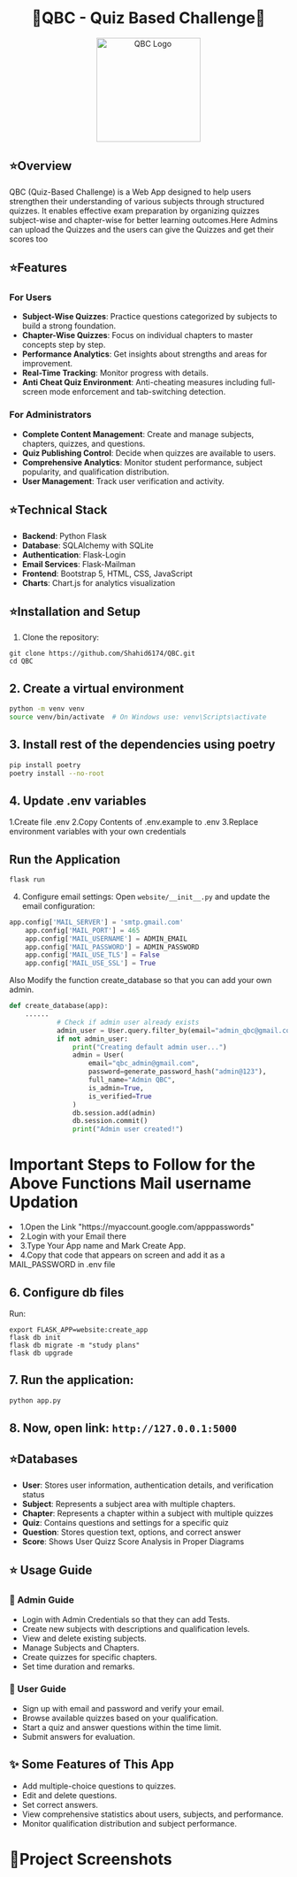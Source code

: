 <h1 align="center">🌟QBC - Quiz Based Challenge🌟</h1>

<p align="center">
  <img src="website/static/images/QBC_logo.png" alt="QBC Logo" height="188" />
</p>
<h2>⭐Overview</h2>
<p>QBC (Quiz-Based Challenge) is a Web App designed to help users strengthen their understanding of various subjects through structured quizzes. It enables effective exam preparation by organizing quizzes subject-wise and chapter-wise for better learning outcomes.Here Admins can upload the Quizzes and the users can give the Quizzes and get their scores too</p>

<h2>⭐Features</h2>

<h3>For Users</h3>
<ul>
  <li><strong>Subject-Wise Quizzes</strong>: Practice questions categorized by subjects to build a strong foundation.</li>
  <li><strong>Chapter-Wise Quizzes</strong>: Focus on individual chapters to master concepts step by step.</li>
  <li><strong>Performance Analytics</strong>: Get insights about strengths and areas for improvement.</li>
  <li><strong>Real-Time Tracking</strong>: Monitor progress with details.</li>
  <li><strong>Anti Cheat Quiz Environment</strong>: Anti-cheating measures including full-screen mode enforcement and tab-switching detection.</li>
</ul>

<h3>For Administrators</h3>
<ul>
  <li><strong>Complete Content Management</strong>: Create and manage subjects, chapters, quizzes, and questions.</li>
  <li><strong>Quiz Publishing Control</strong>: Decide when quizzes are available to users.</li>
  <li><strong>Comprehensive Analytics</strong>: Monitor student performance, subject popularity, and qualification distribution.</li>
  <li><strong>User Management</strong>: Track user verification and activity.</li>
</ul>


<h2>⭐Technical Stack</h2>
<ul>
  <li><strong>Backend</strong>: Python Flask</li>
  <li><strong>Database</strong>: SQLAlchemy with SQLite</li>
  <li><strong>Authentication</strong>: Flask-Login</li>
  <li><strong>Email Services</strong>: Flask-Mailman</li>
  <li><strong>Frontend</strong>: Bootstrap 5, HTML, CSS, JavaScript</li>
  <li><strong>Charts</strong>: Chart.js for analytics visualization</li>
</ul>


<h2>⭐Installation and Setup</h2>

1. Clone the repository:
```
git clone https://github.com/Shahid6174/QBC.git
cd QBC
```

## 2. Create a virtual environment

```bash
python -m venv venv
source venv/bin/activate  # On Windows use: venv\Scripts\activate
```

## 3. Install rest of the dependencies using poetry

```bash
pip install poetry
poetry install --no-root
```
## 4. Update .env variables

1.Create file .env
2.Copy Contents of .env.example to .env
3.Replace environment variables with your own credentials

## Run the Application

```bash
flask run
```

4. Configure email settings:
Open `website/__init__.py` and update the email configuration:
```python
app.config['MAIL_SERVER'] = 'smtp.gmail.com'
    app.config['MAIL_PORT'] = 465
    app.config['MAIL_USERNAME'] = ADMIN_EMAIL
    app.config['MAIL_PASSWORD'] = ADMIN_PASSWORD
    app.config['MAIL_USE_TLS'] = False
    app.config['MAIL_USE_SSL'] = True

```
Also Modify the function create_database so that you can add your own admin.
```python
def create_database(app):
    ......
            # Check if admin user already exists
            admin_user = User.query.filter_by(email="admin_qbc@gmail.com").first()
            if not admin_user:
                print("Creating default admin user...")
                admin = User(
                    email="qbc_admin@gmail.com",                       # also Modify the Email According to Your Choice
                    password=generate_password_hash("admin@123"),         #add Credentials that You want
                    full_name="Admin QBC",
                    is_admin=True,
                    is_verified=True
                )
                db.session.add(admin)
                db.session.commit()
                print("Admin user created!")
```

<div>
	<h1>Important Steps to Follow for the Above Functions Mail username Updation</h1>
		<li>1.Open the Link "https://myaccount.google.com/apppasswords" </li>
		<li>2.Login with your Email there</li>
		<li>3.Type Your App name and Mark Create App.</li>
		<li>4.Copy that code that appears on screen and add it as a MAIL_PASSWORD in .env file</li>
</div>


## 6. Configure db files
Run:
```
export FLASK_APP=website:create_app
flask db init
flask db migrate -m "study plans"
flask db upgrade
```

## 7. Run the application:
```bash
python app.py
```

## 8. Now, open link: `http://127.0.0.1:5000`


<h2>⭐Databases</h2>
<ul>
  <li><strong>User</strong>: Stores user information, authentication details, and verification status</li>
  <li><strong>Subject</strong>: Represents a subject area with multiple chapters.</li>
  <li><strong>Chapter</strong>: Represents a chapter within a subject with multiple quizzes</li>
  <li><strong>Quiz</strong>: Contains questions and settings for a specific quiz</li>
  <li><strong>Question</strong>: Stores question text, options, and correct answer</li>
  <li><strong>Score</strong>: Shows User Quizz Score Analysis in Proper Diagrams</li>
</ul>

<h2>⭐ Usage Guide</h2>

<h3>🧾 Admin Guide</h3>
<ul>
  <li>Login with Admin Credentials so that they can add Tests.</li>
  <li>Create new subjects with descriptions and qualification levels.</li>
  <li>View and delete existing subjects.</li>
  <li>Manage Subjects and Chapters.</li>
  <li>Create quizzes for specific chapters.</li>
  <li>Set time duration and remarks.</li>
</ul>

<h3>🧾 User Guide</h3>
<ul>
  <li>Sign up with email and password and verify your email.</li>
  <li>Browse available quizzes based on your qualification.</li>
  <li>Start a quiz and answer questions within the time limit.</li>
  <li>Submit answers for evaluation.</li>
</ul>

<h2>✨ Some Features of This App</h2>
<ul>
  <li>Add multiple-choice questions to quizzes.</li>
  <li>Edit and delete questions.</li>
  <li>Set correct answers.</li>
  <li>View comprehensive statistics about users, subjects, and performance.</li>
  <li>Monitor qualification distribution and subject performance.</li>
</ul>


<h1>📱Project Screenshots</h1>



